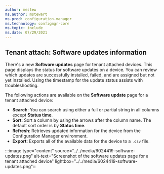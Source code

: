```yaml
---
author: mestew
ms.author: mstewart
ms.prod: configuration-manager
ms.technology: configmgr-core
ms.topic: include
ms.date: 07/29/2021
---
```


## <a name="bkmk_sum"></a> Tenant attach: Software updates information
<!--6024419-->
There's a new **Software updates** page for tenant attached devices. This page displays the status for software updates on a device. You can review which updates are successfully installed, failed, and are assigned but not yet installed. Using the timestamp for the update status assists with troubleshooting.

The following actions are available on the **Software update** page for a tenant attached device:

- **Search**: You can search using either a full or partial string in all columns except **Status time**.
- **Sort**: Sort a column by using the arrows after the column name. The default sort order is by **Status time**.
- **Refresh**: Retrieves updated information for the device from the Configuration Manager environment.
- **Export**: Exports all of the available data for the device to a `.csv` file.

:::image type="content" source="../../media/6024419-software-updates.png" alt-text="Screenshot of the software updates page for a tenant attached device" lightbox="../../media/6024419-software-updates.png":::
